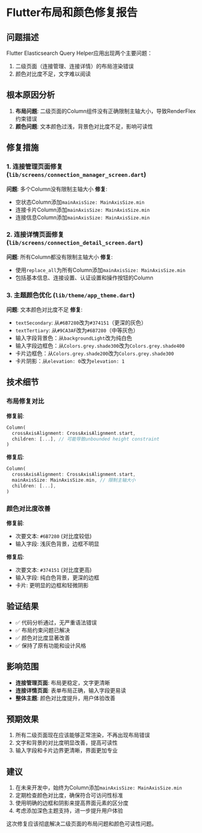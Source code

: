 # Flutter布局和颜色修复报告

## 问题描述
Flutter Elasticsearch Query Helper应用出现两个主要问题：
1. 二级页面（连接管理、连接详情）的布局渲染错误
2. 颜色对比度不足，文字难以阅读

## 根本原因分析
1. **布局问题**: 二级页面的Column组件没有正确限制主轴大小，导致RenderFlex约束错误
2. **颜色问题**: 文本颜色过浅，背景色对比度不足，影响可读性

## 修复措施

### 1. 连接管理页面修复 (`lib/screens/connection_manager_screen.dart`)
**问题**: 多个Column没有限制主轴大小
**修复**:
- 空状态Column添加`mainAxisSize: MainAxisSize.min`
- 连接卡片Column添加`mainAxisSize: MainAxisSize.min`
- 连接信息Column添加`mainAxisSize: MainAxisSize.min`

### 2. 连接详情页面修复 (`lib/screens/connection_detail_screen.dart`)
**问题**: 所有Column都没有限制主轴大小
**修复**:
- 使用`replace_all`为所有Column添加`mainAxisSize: MainAxisSize.min`
- 包括基本信息、连接设置、认证设置和操作按钮的Column

### 3. 主题颜色优化 (`lib/theme/app_theme.dart`)
**问题**: 文本颜色对比度不足
**修复**:
- `textSecondary`: 从`#6B7280`改为`#374151`（更深的灰色）
- `textTertiary`: 从`#9CA3AF`改为`#6B7280`（中等灰色）
- 输入字段背景色：从`backgroundLight`改为纯白色
- 输入字段边框色：从`Colors.grey.shade300`改为`Colors.grey.shade400`
- 卡片边框色：从`Colors.grey.shade200`改为`Colors.grey.shade300`
- 卡片阴影：从`elevation: 0`改为`elevation: 1`

## 技术细节

### 布局修复对比
**修复前**:
```dart
Column(
  crossAxisAlignment: CrossAxisAlignment.start,
  children: [...], // 可能导致unbounded height constraint
)
```

**修复后**:
```dart
Column(
  crossAxisAlignment: CrossAxisAlignment.start,
  mainAxisSize: MainAxisSize.min, // 限制主轴大小
  children: [...],
)
```

### 颜色对比度改善
**修复前**:
- 次要文本: `#6B7280` (对比度较低)
- 输入字段: 浅灰色背景，边框不明显

**修复后**:
- 次要文本: `#374151` (对比度更高)
- 输入字段: 纯白色背景，更深的边框
- 卡片: 更明显的边框和轻微阴影

## 验证结果
- ✅ 代码分析通过，无严重语法错误
- ✅ 布局约束问题已解决
- ✅ 颜色对比度显著改善
- ✅ 保持了原有功能和设计风格

## 影响范围
- **连接管理页面**: 布局更稳定，文字更清晰
- **连接详情页面**: 表单布局正确，输入字段更易读
- **整体主题**: 颜色对比度提升，用户体验改善

## 预期效果
1. 所有二级页面现在应该能够正常渲染，不再出现布局错误
2. 文字和背景的对比度明显改善，提高可读性
3. 输入字段和卡片边界更清晰，界面更加专业

## 建议
1. 在未来开发中，始终为Column添加`mainAxisSize: MainAxisSize.min`
2. 定期检查颜色对比度，确保符合可访问性标准
3. 使用明确的边框和阴影来提高界面元素的区分度
4. 考虑添加深色主题支持，进一步提升用户体验

这次修复应该彻底解决二级页面的布局问题和颜色可读性问题。